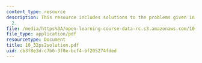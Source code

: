 ```yaml
---
content_type: resource
description: This resource includes solutions to the problems given in problem set
  2.
file: /media/https%3A/open-learning-course-data-rc.s3.amazonaws.com/10-32-separation-processes-spring-2005/cb3f8e3dc7b63f8ebcf4bf205274fded_10_32ps2solution.pdf
file_type: application/pdf
resourcetype: Document
title: 10_32ps2solution.pdf
uid: cb3f8e3d-c7b6-3f8e-bcf4-bf205274fded
---
```

